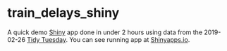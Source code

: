 # train_delays_shiny

A quick demo [Shiny](https://shiny.rstudio.com/) app done in under 2 hours using data from the 2019-02-26 [Tidy Tuesday](https://github.com/rfordatascience/tidytuesday/tree/master/data/2019/2019-02-26). You can see running app at [Shinyapps.io](https://phintech.shinyapps.io/train_delays_shiny/).